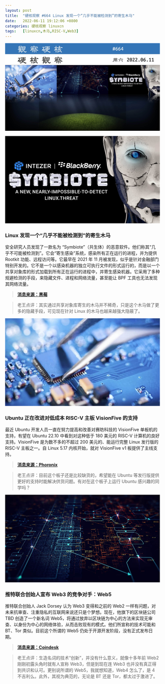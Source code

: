 ```yaml
---
layout: post
title:	"硬核观察 #664 Linux 发现一个“几乎不能被检测到”的寄生木马"
date:	2022-06-11 19:12:06 +0800 
categories:	硬核观察 linuxcn 
tags:	[linuxcn,木马,RISC-V,Web3]
---
```



![](/Asserts/Images/album/202206/11/190745rs7qlase79h6su0t.jpg)


![](/Asserts/Images/album/202206/11/190809t3dw7g3wc1gu7v3e.jpg)


### Linux 发现一个“几乎不能被检测到”的寄生木马


安全研究人员发现了一款名为 “Symbiote”（共生体）的恶意软件。他们称其“几乎不可能被检测到”。它会“寄生感染”系统，感染所有正在运行的进程，并为提供 Rootkit 功能、远程访问等。它最早在 2021 年 11 月被发现，似乎是针对金融部门特别开发的。它不是一个以感染机器的独立可执行文件的形式运行的，而是以一个共享对象库的形式加载到所有正在运行的进程中，并寄生感染机器。它采用了多种规避检测的手段，来隐藏文件、进程和网络流量，甚至能让 BPF 工具也无法发现其网络流量。



> 
> **[消息来源：黑莓](https://blogs.blackberry.com/en/2022/06/symbiote-a-new-nearly-impossible-to-detect-linux-threat)**
> 
> 
> 



> 
> 老王点评：其实通过共享对象库寄生的木马并不稀奇，只是这个木马做了更多的隐藏手段，可见现在针对 Linux 的木马也越来越强大隐蔽了。
> 
> 
> 


![](/Asserts/Images/album/202206/11/190836iezi1deeoyhko4de.jpg)


### Ubuntu 正在改进对低成本 RISC-V 主板 VisionFive 的支持


最近 Ubuntu 开发人员一直在努力提高和改善对赛昉科技的 VisionFive 单板机的支持，有望在 Ubuntu 22.10 中看到对这种低于 180 美元的 RISC-V 计算机的良好支持。VisionFive 是为数不多的不超过 200 美元的、能运行完整 Linux 发行版的 RISC-V 主板之一。自 Linux 5.17 内核开始，就对 VisionFive v1 板提供了主线支持。



> 
> **[消息来源：Phoronix](https://www.phoronix.com/scan.php?page=news_item&px=Ubuntu-VisionFive-WIP)**
> 
> 
> 



> 
> 老王点评：目前这个板子还是比较缺货的，希望能在 Ubuntu 等发行版提供更好的支持时能解决供货问题。有对在这个板子上运行 Ubuntu 感兴趣的同学吗？
> 
> 
> 


![](/Asserts/Images/album/202206/11/190852dj7jmd77caxzdjjw.jpg)


### 推特联合创始人宣布 Web3 的竞争对手：Web5


推特联合创始人 Jack Dorsey 认为 Web3 变得和之前的 Web2 一样有问题，对未来抗审查、注重隐私的互联网来说还只是个梦想。现在，他旗下的区块链公司 TBD 创造了一个新名词 Web5，将通过放弃以区块链为中心的方法来实现无审查、以身份为中心的网络体验，从而击败现有的模式。他们所宣称的技术可能和 BT、Tor 类似。目前这个所谓的 Web5 仍处于开源开发阶段，没有正式发布日期。



> 
> **[消息来源：Coindesk](https://www.coindesk.com/business/2022/06/10/jack-dorseys-tbd-announces-web-3-competitor-web5/)**
> 
> 
> 



> 
> 老王点评：生造名词的技术“创新”，并没有什么意义，就像十多年前 Web2 刚刚初露头角时就有人宣称 Web3，但是到现在连 Web3 也并没有真正得到共识和认可。更别说所谓的 Web5，我就想知道，Web4 怎么了，是 4 不吉利么。此外，其视为典范的，无论是 BT 还是 Tor，都太过于激进了。
> 
> 
>
